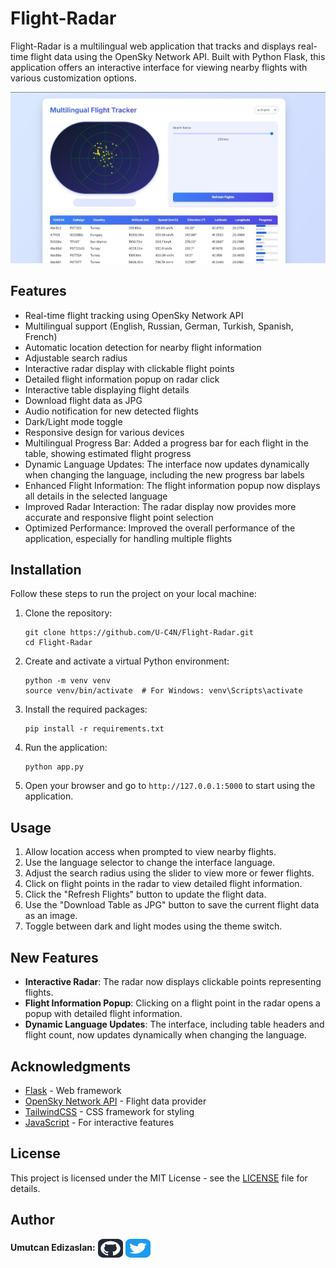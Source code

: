 # Flight-Radar

Flight-Radar is a multilingual web application that tracks and displays real-time flight data using the OpenSky Network API. Built with Python Flask, this application offers an interactive interface for viewing nearby flights with various customization options.

![Flight-Radar Screenshot](/readme.jpg)

## Features

- Real-time flight tracking using OpenSky Network API
- Multilingual support (English, Russian, German, Turkish, Spanish, French)
- Automatic location detection for nearby flight information
- Adjustable search radius
- Interactive radar display with clickable flight points
- Detailed flight information popup on radar click
- Interactive table displaying flight details
- Download flight data as JPG
- Audio notification for new detected flights
- Dark/Light mode toggle
- Responsive design for various devices
- Multilingual Progress Bar: Added a progress bar for each flight in the table, showing estimated flight progress
- Dynamic Language Updates: The interface now updates dynamically when changing the language, including the new progress bar labels
- Enhanced Flight Information: The flight information popup now displays all details in the selected language
- Improved Radar Interaction: The radar display now provides more accurate and responsive flight point selection
- Optimized Performance: Improved the overall performance of the application, especially for handling multiple flights

## Installation

Follow these steps to run the project on your local machine:

1. Clone the repository:
    ```
    git clone https://github.com/U-C4N/Flight-Radar.git
    cd Flight-Radar
    ```

2. Create and activate a virtual Python environment:
    ```
    python -m venv venv
    source venv/bin/activate  # For Windows: venv\Scripts\activate
    ```

3. Install the required packages:
    ```
    pip install -r requirements.txt
    ```

4. Run the application:
    ```
    python app.py
    ```

5. Open your browser and go to `http://127.0.0.1:5000` to start using the application.

## Usage

1. Allow location access when prompted to view nearby flights.
2. Use the language selector to change the interface language.
3. Adjust the search radius using the slider to view more or fewer flights.
4. Click on flight points in the radar to view detailed flight information.
5. Click the "Refresh Flights" button to update the flight data.
6. Use the "Download Table as JPG" button to save the current flight data as an image.
7. Toggle between dark and light modes using the theme switch.

## New Features

- **Interactive Radar**: The radar now displays clickable points representing flights.
- **Flight Information Popup**: Clicking on a flight point in the radar opens a popup with detailed flight information.
- **Dynamic Language Updates**: The interface, including table headers and flight count, now updates dynamically when changing the language.

## Acknowledgments

- [Flask](https://flask.palletsprojects.com/) - Web framework
- [OpenSky Network API](https://opensky-network.org/apidoc/) - Flight data provider
- [TailwindCSS](https://tailwindcss.com/) - CSS framework for styling
- [JavaScript](https://developer.mozilla.org/en-US/docs/Web/JavaScript) - For interactive features

## License

This project is licensed under the MIT License - see the [LICENSE](LICENSE) file for details.

## Author

<p align="left">
<b>Umutcan Edizaslan:</b>
<a href="https://github.com/U-C4N" target="blank"><img align="center" src="https://raw.githubusercontent.com/tandpfun/skill-icons/main/icons/Github-Dark.svg" alt="TutTrue" height="30" width="40" /></a>
<a href="https://x.com/UEdizaslan" target="blank"><img align="center" src="https://raw.githubusercontent.com/tandpfun/skill-icons/main/icons/Twitter.svg" height="30" width="40" /></a>
</p>
